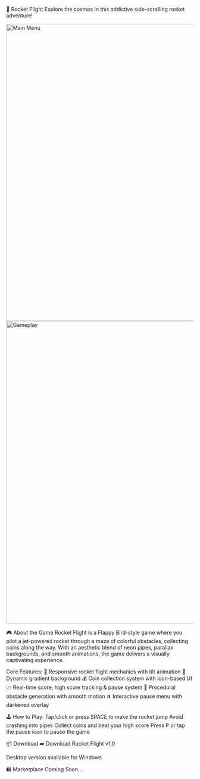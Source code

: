 🚀 Rocket Flight
Explore the cosmos in this addictive side-scrolling rocket adventure!

<img width="582" height="797" alt="Main Menu" src="https://github.com/user-attachments/assets/04f4d446-a89d-438e-aa27-0cfb170e0c22" /> <img width="578" height="812" alt="Gameplay" src="https://github.com/user-attachments/assets/c16ec87a-6c8e-4611-953f-22f57233658f" />


🎮 About the Game
Rocket Flight is a Flappy Bird-style game where you pilot a jet-powered rocket through a maze of colorful obstacles, collecting coins along the way. With an aesthetic blend of neon pipes, parallax backgrounds, and smooth animations, the game delivers a visually captivating experience.


Core Features:
🚀 Responsive rocket flight mechanics with tilt animation
🌌 Dynamic gradient background
💰 Coin collection system with icon-based UI
📈 Real-time score, high score tracking & pause system
🌠 Procedural obstacle generation with smooth motion
⏸️ Interactive pause menu with darkened overlay


🕹️ How to Play:
Tap/click or press SPACE to make the rocket jump
Avoid crashing into pipes
Collect coins and beat your high score
Press P or tap the pause icon to pause the game

📦 Download
➡️ Download Rocket Flight v1.0

Desktop version available for Windows

🛍️ Marketplace Coming Soon...
